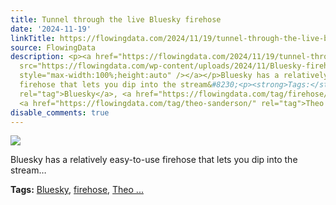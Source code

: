```yaml
---
title: Tunnel through the live Bluesky firehose
date: '2024-11-19'
linkTitle: https://flowingdata.com/2024/11/19/tunnel-through-the-live-bluesky-firehose/
source: FlowingData
description: <p><a href="https://flowingdata.com/2024/11/19/tunnel-through-the-live-bluesky-firehose/"><img
  src="https://flowingdata.com/wp-content/uploads/2024/11/Bluesky-firehose-750x527.png"
  style="max-width:100%;height:auto" /></a></p>Bluesky has a relatively easy-to-use
  firehose that lets you dip into the stream&#8230;<p><strong>Tags:</strong> <a href="https://flowingdata.com/tag/bluesky/"
  rel="tag">Bluesky</a>, <a href="https://flowingdata.com/tag/firehose/" rel="tag">firehose</a>,
  <a href="https://flowingdata.com/tag/theo-sanderson/" rel="tag">Theo ...
disable_comments: true
---
```

<p><a href="https://flowingdata.com/2024/11/19/tunnel-through-the-live-bluesky-firehose/"><img src="https://flowingdata.com/wp-content/uploads/2024/11/Bluesky-firehose-750x527.png" style="max-width:100%;height:auto" /></a></p>Bluesky has a relatively easy-to-use firehose that lets you dip into the stream&#8230;<p><strong>Tags:</strong> <a href="https://flowingdata.com/tag/bluesky/" rel="tag">Bluesky</a>, <a href="https://flowingdata.com/tag/firehose/" rel="tag">firehose</a>, <a href="https://flowingdata.com/tag/theo-sanderson/" rel="tag">Theo ...